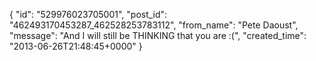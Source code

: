  {
   "id": "529976023705001",
   "post_id": "462493170453287_462528253783112",
   "from_name": "Pete Daoust",
   "message": "And I will still be THINKING that you are :(",
   "created_time": "2013-06-26T21:48:45+0000"
 }
